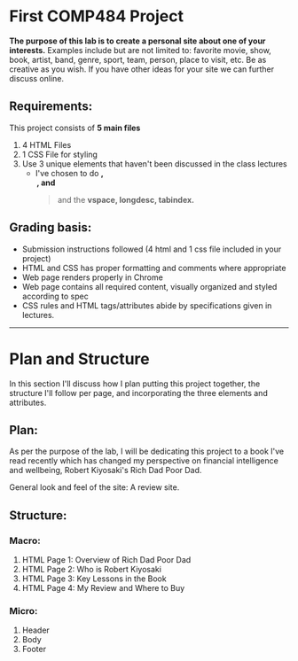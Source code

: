 # First COMP484 Project
**The purpose of this lab is to create a personal site about one of your interests.** Examples include but are not limited to: favorite movie, show, book, artist, band, genre, sport, team, person, place to visit, etc. Be as creative as you wish. If you have other ideas for your site we can further discuss online.

## Requirements:
This project consists of **5 main files**
1. 4 HTML Files
2. 1 CSS File for styling
3. Use 3 unique elements that haven't been discussed in the class lectures
    - I've chosen to do **<base>, <legend>, and <blockquote>** and the **vspace, longdesc, tabindex.**

## Grading basis:
- Submission instructions followed (4 html and 1 css file included in your project)
- HTML and CSS has proper formatting and comments where appropriate
- Web page renders properly in Chrome
- Web page contains all required content, visually organized and styled according to spec
- CSS rules and HTML tags/attributes abide by specifications given in lectures.

***

# Plan and Structure
In this section I'll discuss how I plan putting this project together, the structure I'll follow per page, and incorporating the three elements and attributes.

## Plan:
As per the purpose of the lab, I will be dedicating this project to a book I've read recently which has changed my perspective on financial intelligence and wellbeing, Robert Kiyosaki's Rich Dad Poor Dad.

General look and feel of the site: A review site.

## Structure:

### Macro:
1. HTML Page 1: Overview of Rich Dad Poor Dad
2. HTML Page 2: Who is Robert Kiyosaki
3. HTML Page 3: Key Lessons in the Book
4. HTML Page 4: My Review and Where to Buy

### Micro:
1. Header
2. Body
3. Footer
